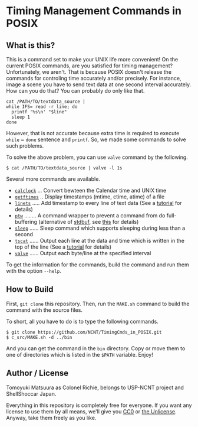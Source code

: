 # Timing Management Commands in POSIX

## What is this?

This is a command set to make your UNIX life more convenient! On the current POSIX commands, are you satisfied for timing management? Unfortunately, we aren't. That is because POSIX doesn't release the commands for controling time accurately and/or precisely. For instance, image a scene you have to send text data at one second interval accurately. How can you do that? You can probably do only like that.

```sh:
cat /PATH/TO/textdata_source |
while IFS= read -r line; do
  printf '%s\n' "$line"
  sleep 1
done
```

However, that is not accurate because extra time is required to execute `while` ~ `done` sentence and `printf`. So, we made some commands to solve such problems.

To solve the above problem, you can use `valve` command by the following.

```sh:
$ cat /PATH/TO/textdata_source | valve -l 1s
```

Several more commands are available.

* [`calclock`](bin/calclock) ... Convert bewteen the Calendar time and UNIX time
* [`getftimes`](c_src/getftimes.c) .. Display timestamps (mtime, ctime, atime) of a file
* [`linets`](c_src/linets.c) ..... Add timestamp to every line of text data (See a [tutorial](https://growi.ncnt.work/NCNT/info/linets_and_tscat.en) for details)
* [`ptw`](c_src/ptw.c) ........ A command wrapper to prevent a command from do full-buffering (alternative of [stdbuf](https://www.gnu.org/software/coreutils/manual/html_node/stdbuf-invocation.html#stdbuf-invocation), see [this](https://growi.ncnt.work/NCNT/info/ptw.en) for details)
* [`sleep`](c_src/sleep.c) ...... Sleep command which supports sleeping during less than a second
* [`tscat`](c_src/tscat.c) ...... Output each line at the data and time which is written in the top of the line (See a [tutorial](https://growi.ncnt.work/NCNT/info/linets_and_tscat.en) for details)
* [`valve`](c_src/valve.c) ...... Output each byte/line at the specified interval

To get the information for the commands, build the command and run them with the option `--help`.

## How to Build

First, `git clone` this repository. Then, run the `MAKE.sh` command to build the command with the source files.

To short, all you have to do is to type the following commands.

```sh:
$ git clone https://github.com/NCNT/TimingCmds_in_POSIX.git
$ c_src/MAKE.sh -d ../bin
```

And you can get the command in the `bin` directory. Copy or move them to one of directories which is listed in the `$PATH` variable.
Enjoy!

## Author / License

Tomoyuki Matsuura as Colonel Richie, belongs to USP-NCNT project and ShellShoccar Japan.

Everything in this repository is completely free for everyone. If you want any license to use them by all means, we'll give you [CC0](https://creativecommons.org/share-your-work/public-domain/cc0) or [the Unlicense](https://unlicense.org/). Anyway, take them freely as you like.
